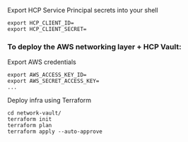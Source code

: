 Export HCP Service Principal secrets into your shell

```
export HCP_CLIENT_ID=
export HCP_CLIENT_SECRET=
```

<h3>To deploy the AWS networking layer + HCP Vault:</h3>
Export AWS credentials

```
export AWS_ACCESS_KEY_ID=
export AWS_SECRET_ACCESS_KEY=
...
```

Deploy infra using Terraform

```
cd network-vault/
terraform init
terraform plan
terraform apply --auto-approve
```
